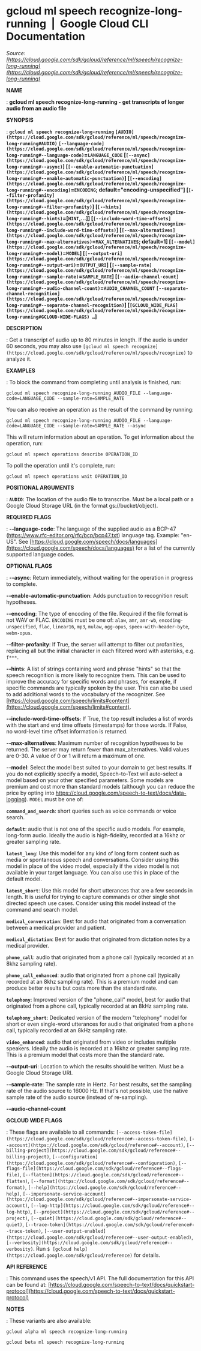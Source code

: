 # gcloud ml speech recognize-long-running  |  Google Cloud CLI Documentation

*Source: [https://cloud.google.com/sdk/gcloud/reference/ml/speech/recognize-long-running](https://cloud.google.com/sdk/gcloud/reference/ml/speech/recognize-long-running)*

**NAME**

: **gcloud ml speech recognize-long-running - get transcripts of longer audio from an audio file**

**SYNOPSIS**

: **`gcloud ml speech recognize-long-running` `[AUDIO](https://cloud.google.com/sdk/gcloud/reference/ml/speech/recognize-long-running#AUDIO)` `[--language-code](https://cloud.google.com/sdk/gcloud/reference/ml/speech/recognize-long-running#--language-code)`=`LANGUAGE_CODE` [`[--async](https://cloud.google.com/sdk/gcloud/reference/ml/speech/recognize-long-running#--async)`] [`[--enable-automatic-punctuation](https://cloud.google.com/sdk/gcloud/reference/ml/speech/recognize-long-running#--enable-automatic-punctuation)`] [`[--encoding](https://cloud.google.com/sdk/gcloud/reference/ml/speech/recognize-long-running#--encoding)`=`ENCODING`; default="encoding-unspecified"] [`[--filter-profanity](https://cloud.google.com/sdk/gcloud/reference/ml/speech/recognize-long-running#--filter-profanity)`] [`[--hints](https://cloud.google.com/sdk/gcloud/reference/ml/speech/recognize-long-running#--hints)`=[`HINT`,…]] [`[--include-word-time-offsets](https://cloud.google.com/sdk/gcloud/reference/ml/speech/recognize-long-running#--include-word-time-offsets)`] [`[--max-alternatives](https://cloud.google.com/sdk/gcloud/reference/ml/speech/recognize-long-running#--max-alternatives)`=`MAX_ALTERNATIVES`; default=1] [`[--model](https://cloud.google.com/sdk/gcloud/reference/ml/speech/recognize-long-running#--model)`=`MODEL`] [`[--output-uri](https://cloud.google.com/sdk/gcloud/reference/ml/speech/recognize-long-running#--output-uri)`=`OUTPUT_URI`] [`[--sample-rate](https://cloud.google.com/sdk/gcloud/reference/ml/speech/recognize-long-running#--sample-rate)`=`SAMPLE_RATE`] [`[--audio-channel-count](https://cloud.google.com/sdk/gcloud/reference/ml/speech/recognize-long-running#--audio-channel-count)`=`AUDIO_CHANNEL_COUNT` `[--separate-channel-recognition](https://cloud.google.com/sdk/gcloud/reference/ml/speech/recognize-long-running#--separate-channel-recognition)`] [`[GCLOUD_WIDE_FLAG](https://cloud.google.com/sdk/gcloud/reference/ml/speech/recognize-long-running#GCLOUD-WIDE-FLAGS) …`]**

**DESCRIPTION**

: Get a transcript of audio up to 80 minutes in length. If the audio is under 60
seconds, you may also use `[gcloud ml speech
recognize](https://cloud.google.com/sdk/gcloud/reference/ml/speech/recognize)` to analyze it.

**EXAMPLES**

: To block the command from completing until analysis is finished, run:

```
gcloud ml speech recognize-long-running AUDIO_FILE --language-code=LANGUAGE_CODE --sample-rate=SAMPLE_RATE
```

You can also receive an operation as the result of the command by running:

```
gcloud ml speech recognize-long-running AUDIO_FILE --language-code=LANGUAGE_CODE --sample-rate=SAMPLE_RATE --async
```

This will return information about an operation. To get information about the
operation, run:

```
gcloud ml speech operations describe OPERATION_ID
```

To poll the operation until it's complete, run:

```
gcloud ml speech operations wait OPERATION_ID
```

**POSITIONAL ARGUMENTS**

: **`AUDIO`**:
The location of the audio file to transcribe. Must be a local path or a Google
Cloud Storage URL (in the format gs://bucket/object).

**REQUIRED FLAGS**

: **--language-code**:
The language of the supplied audio as a BCP-47
(https://www.rfc-editor.org/rfc/bcp/bcp47.txt) language tag. Example: "en-US".
See [https://cloud.google.com/speech/docs/languages](https://cloud.google.com/speech/docs/languages)
for a list of the currently supported language codes.

**OPTIONAL FLAGS**

: **--async**:
Return immediately, without waiting for the operation in progress to complete.

**--enable-automatic-punctuation**:
Adds punctuation to recognition result hypotheses.

**--encoding**:
The type of encoding of the file. Required if the file format is not WAV or
FLAC. `ENCODING` must be one of: `alaw`,
`amr`, `amr-wb`, `encoding-unspecified`,
`flac`, `linear16`, `mp3`, `mulaw`,
`ogg-opus`, `speex-with-header-byte`,
`webm-opus`.

**--filter-profanity**:
If True, the server will attempt to filter out profanities, replacing all but
the initial character in each filtered word with asterisks, e.g.
`f***`.

**--hints**:
A list of strings containing word and phrase "hints" so that the speech
recognition is more likely to recognize them. This can be used to improve the
accuracy for specific words and phrases, for example, if specific commands are
typically spoken by the user. This can also be used to add additional words to
the vocabulary of the recognizer. See [https://cloud.google.com/speech/limits#content](https://cloud.google.com/speech/limits#content).

**--include-word-time-offsets**:
If True, the top result includes a list of words with the start and end time
offsets (timestamps) for those words. If False, no word-level time offset
information is returned.

**--max-alternatives**:
Maximum number of recognition hypotheses to be returned. The server may return
fewer than max_alternatives. Valid values are 0-30. A value of 0 or 1 will
return a maximum of one.

**--model**:
Select the model best suited to your domain to get best results. If you do not
explicitly specify a model, Speech-to-Text will auto-select a model based on
your other specified parameters. Some models are premium and cost more than
standard models (although you can reduce the price by opting into
https://cloud.google.com/speech-to-text/docs/data-logging).
`MODEL` must be one of:

**`command_and_search`**:
short queries such as voice commands or voice search.

**`default`**:
audio that is not one of the specific audio models. For example, long-form
audio. Ideally the audio is high-fidelity, recorded at a 16khz or greater
sampling rate.

**`latest_long`**:
Use this model for any kind of long form content such as media or spontaneous
speech and conversations. Consider using this model in place of the video model,
especially if the video model is not available in your target language. You can
also use this in place of the default model.

**`latest_short`**:
Use this model for short utterances that are a few seconds in length. It is
useful for trying to capture commands or other single shot directed speech use
cases. Consider using this model instead of the command and search model.

**`medical_conversation`**:
Best for audio that originated from a conversation between a medical provider
and patient.

**`medical_dictation`**:
Best for audio that originated from dictation notes by a medical provider.

**`phone_call`**:
audio that originated from a phone call (typically recorded at an 8khz sampling
rate).

**`phone_call_enhanced`**:
audio that originated from a phone call (typically recorded at an 8khz sampling
rate). This is a premium model and can produce better results but costs more
than the standard rate.

**`telephony`**:
Improved version of the "phone_call" model, best for audio that originated from
a phone call, typically recorded at an 8kHz sampling rate.

**`telephony_short`**:
Dedicated version of the modern "telephony" model for short or even single-word
utterances for audio that originated from a phone call, typically recorded at an
8kHz sampling rate.

**`video_enhanced`**:
audio that originated from video or includes multiple speakers. Ideally the
audio is recorded at a 16khz or greater sampling rate. This is a premium model
that costs more than the standard rate.

**--output-uri**:
Location to which the results should be written. Must be a Google Cloud Storage
URI.

**--sample-rate**:
The sample rate in Hertz. For best results, set the sampling rate of the audio
source to 16000 Hz. If that's not possible, use the native sample rate of the
audio source (instead of re-sampling).

**--audio-channel-count**

**GCLOUD WIDE FLAGS**

: These flags are available to all commands: `[--access-token-file](https://cloud.google.com/sdk/gcloud/reference#--access-token-file)`,
`[--account](https://cloud.google.com/sdk/gcloud/reference#--account)`, `[--billing-project](https://cloud.google.com/sdk/gcloud/reference#--billing-project)`,
`[--configuration](https://cloud.google.com/sdk/gcloud/reference#--configuration)`,
`[--flags-file](https://cloud.google.com/sdk/gcloud/reference#--flags-file)`,
`[--flatten](https://cloud.google.com/sdk/gcloud/reference#--flatten)`, `[--format](https://cloud.google.com/sdk/gcloud/reference#--format)`, `[--help](https://cloud.google.com/sdk/gcloud/reference#--help)`, `[--impersonate-service-account](https://cloud.google.com/sdk/gcloud/reference#--impersonate-service-account)`,
`[--log-http](https://cloud.google.com/sdk/gcloud/reference#--log-http)`,
`[--project](https://cloud.google.com/sdk/gcloud/reference#--project)`, `[--quiet](https://cloud.google.com/sdk/gcloud/reference#--quiet)`, `[--trace-token](https://cloud.google.com/sdk/gcloud/reference#--trace-token)`, `[--user-output-enabled](https://cloud.google.com/sdk/gcloud/reference#--user-output-enabled)`,
`[--verbosity](https://cloud.google.com/sdk/gcloud/reference#--verbosity)`.
Run `$ [gcloud help](https://cloud.google.com/sdk/gcloud/reference)` for details.

**API REFERENCE**

: This command uses the speech/v1 API. The full documentation for this API can be
found at: [https://cloud.google.com/speech-to-text/docs/quickstart-protocol](https://cloud.google.com/speech-to-text/docs/quickstart-protocol)

**NOTES**

: These variants are also available:

```
gcloud alpha ml speech recognize-long-running
```

```
gcloud beta ml speech recognize-long-running
```
